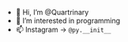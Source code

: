- 👋 Hi, I’m @Quartrinary
- 👀 I’m interested in programming
- 📫 Instagram -> ```@py.__init__```

<!---
Quartrinary/Quartrinary is a ✨ special ✨ repository because its `README.md` (this file) appears on your GitHub profile.
You can click the Preview link to take a look at your changes.
--->
